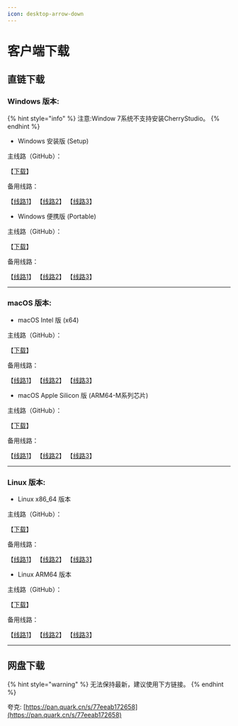```yaml
---
icon: desktop-arrow-down
---
```


# 客户端下载

## 直链下载

### Windows 版本:

{% hint style="info" %}
注意:Window 7系统不支持安装CherryStudio。
{% endhint %}

* Windows 安装版 (Setup)

主线路（GitHub）：

【[下载](https://github.com/CherryHQ/cherry-studio/releases/download/v1.0.0/Cherry-Studio-1.0.0-setup.exe)】

备用线路：

【[线路1](https://download-cf.ocoolai.com/https://github.com/CherryHQ/cherry-studio/releases/download/v1.0.0/Cherry-Studio-1.0.0-setup.exe)】 【[线路2](https://download.ocoolai.com/https://github.com/CherryHQ/cherry-studio/releases/download/v1.0.0/Cherry-Studio-1.0.0-setup.exe)】 【[线路3](https://download.ocoolai.online/https://github.com/CherryHQ/cherry-studio/releases/download/v1.0.0/Cherry-Studio-1.0.0-setup.exe)】

* Windows 便携版 (Portable)

主线路（GitHub）：

【[下载](https://github.com/CherryHQ/cherry-studio/releases/download/v1.0.0/Cherry-Studio-1.0.0-portable.exe)】

备用线路：

【[线路1](https://download-cf.ocoolai.com/https://github.com/CherryHQ/cherry-studio/releases/download/v1.0.0/Cherry-Studio-1.0.0-portable.exe)】 【[线路2](https://download.ocoolai.com/https://github.com/CherryHQ/cherry-studio/releases/download/v1.0.0/Cherry-Studio-1.0.0-portable.exe)】 【[线路3](https://download.ocoolai.online/https://github.com/CherryHQ/cherry-studio/releases/download/v1.0.0/Cherry-Studio-1.0.0-portable.exe)】

***

### macOS 版本:

* macOS Intel 版 (x64)

主线路（GitHub）：

【[下载](https://github.com/CherryHQ/cherry-studio/releases/download/v1.0.0/Cherry-Studio-1.0.0-x64.dmg)】

备用线路：

【[线路1](https://download-cf.ocoolai.com/https://github.com/CherryHQ/cherry-studio/releases/download/v1.0.0/Cherry-Studio-1.0.0-x64.dmg)】 【[线路2](https://download.ocoolai.com/https://github.com/CherryHQ/cherry-studio/releases/download/v1.0.0/Cherry-Studio-1.0.0-x64.dmg)】 【[线路3](https://download.ocoolai.online/https://github.com/CherryHQ/cherry-studio/releases/download/v1.0.0/Cherry-Studio-1.0.0-x64.dmg)】

* macOS Apple Silicon 版 (ARM64-M系列芯片)

主线路（GitHub）：

【[下载](https://github.com/CherryHQ/cherry-studio/releases/download/v1.0.0/Cherry-Studio-1.0.0-arm64.dmg)】

备用线路：

【[线路1](https://download-cf.ocoolai.com/https://github.com/CherryHQ/cherry-studio/releases/download/v1.0.0/Cherry-Studio-1.0.0-arm64.dmg)】 【[线路2](https://download.ocoolai.com/https://github.com/CherryHQ/cherry-studio/releases/download/v1.0.0/Cherry-Studio-1.0.0-arm64.dmg)】 【[线路3](https://download.ocoolai.online/https://github.com/CherryHQ/cherry-studio/releases/download/v1.0.0/Cherry-Studio-1.0.0-arm64.dmg)】

***

### Linux 版本:

* Linux x86\_64 版本

主线路（GitHub）：

【[下载](https://github.com/CherryHQ/cherry-studio/releases/download/v1.0.0/Cherry-Studio-1.0.0-x86_64.AppImage)】

备用线路：

【[线路1](https://download-cf.ocoolai.com/https://github.com/CherryHQ/cherry-studio/releases/download/v1.0.0/Cherry-Studio-1.0.0-x86_64.AppImage)】 【[线路2](https://download.ocoolai.com/https://github.com/CherryHQ/cherry-studio/releases/download/v1.0.0/Cherry-Studio-1.0.0-x86_64.AppImage)】 【[线路3](https://download.ocoolai.online/https://github.com/CherryHQ/cherry-studio/releases/download/v1.0.0/Cherry-Studio-1.0.0-x86_64.AppImage)】

* Linux ARM64 版本

主线路（GitHub）：

【[下载](https://github.com/CherryHQ/cherry-studio/releases/download/v1.0.0/Cherry-Studio-1.0.0-arm64.AppImage)】

备用线路：

【[线路1](https://download-cf.ocoolai.com/https://github.com/CherryHQ/cherry-studio/releases/download/v1.0.0/Cherry-Studio-1.0.0-arm64.AppImage)】 【[线路2](https://download.ocoolai.com/https://github.com/CherryHQ/cherry-studio/releases/download/v1.0.0/Cherry-Studio-1.0.0-arm64.AppImage)】 【[线路3](https://download.ocoolai.online/https://github.com/CherryHQ/cherry-studio/releases/download/v1.0.0/Cherry-Studio-1.0.0-arm64.AppImage)】

***

## 网盘下载

{% hint style="warning" %}
无法保持最新，建议使用下方链接。
{% endhint %}


夸克: [https://pan.quark.cn/s/77eeab172658](https://pan.quark.cn/s/77eeab172658)
